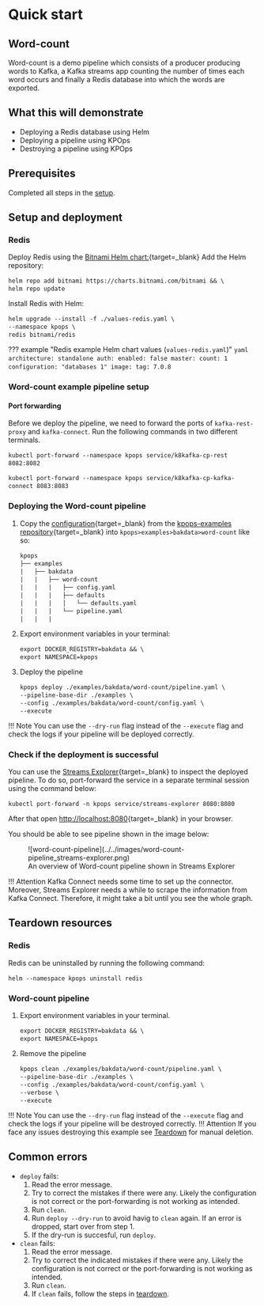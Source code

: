 # Quick start

## Word-count

Word-count is a demo pipeline which consists of a producer producing words to Kafka, a Kafka streams app counting the number of times each word occurs and finally a Redis database into which the words are exported.

## What this will demonstrate

- Deploying a Redis database using Helm
- Deploying a pipeline using KPOps
- Destroying a pipeline using KPOps

## Prerequisites

Completed all steps in the [setup](../setup).

## Setup and deployment

### Redis

Deploy Redis using the [Bitnami Helm chart:](https://artifacthub.io/packages/helm/bitnami/redis){target=_blank}
Add the Helm repository:

```shell
helm repo add bitnami https://charts.bitnami.com/bitnami && \
helm repo update
```

Install Redis with Helm:

```shell
helm upgrade --install -f ./values-redis.yaml \
--namespace kpops \
redis bitnami/redis
```

??? example "Redis example Helm chart values (`values-redis.yaml`)"
`yaml architecture: standalone auth: enabled: false master: count: 1 configuration: "databases 1" image: tag: 7.0.8`

### Word-count example pipeline setup

#### Port forwarding

Before we deploy the pipeline, we need to forward the ports of `kafka-rest-proxy` and `kafka-connect`.
Run the following commands in two different terminals.

```shell
kubectl port-forward --namespace kpops service/k8kafka-cp-rest 8082:8082
```

```shell
kubectl port-forward --namespace kpops service/k8kafka-cp-kafka-connect 8083:8083
```

### Deploying the Word-count pipeline

1. Copy the [configuration](https://github.com/bakdata/kpops-examples/tree/main/word-count/deployment/kpops){target=_blank} from the [kpops-examples repository](https://github.com/bakdata/kpops-examples/tree/main/word-count){target=_blank} into `kpops>examples>bakdata>word-count` like so:

   ```
   kpops
   ├── examples
   |   ├── bakdata
   |   |   ├── word-count
   |   |   |   ├── config.yaml
   |   |   |   ├── defaults
   |   |   |   │   └── defaults.yaml
   |   |   |   └── pipeline.yaml
   |   |   |
   ```

2. Export environment variables in your terminal:

   ```shell
   export DOCKER_REGISTRY=bakdata && \
   export NAMESPACE=kpops
   ```

3. Deploy the pipeline

   ```shell
   kpops deploy ./examples/bakdata/word-count/pipeline.yaml \
   --pipeline-base-dir ./examples \
   --config ./examples/bakdata/word-count/config.yaml \
   --execute
   ```

!!! Note
You can use the `--dry-run` flag instead of the `--execute` flag and check the logs if your pipeline will be
deployed correctly.

### Check if the deployment is successful

You can use the [Streams Explorer](https://github.com/bakdata/streams-explorer){target=_blank} to inspect the deployed pipeline.
To do so, port-forward the service in a separate terminal session using the command below:

```shell
kubectl port-forward -n kpops service/streams-explorer 8080:8080
```

After that open [http://localhost:8080](http://localhost:8080){target=_blank} in your browser.

You should be able to see pipeline shown in the image below:

<figure markdown>
  ![word-count-pipeline](../../images/word-count-pipeline_streams-explorer.png)
  <figcaption>An overview of Word-count pipeline shown in Streams Explorer</figcaption>
</figure>

!!! Attention
Kafka Connect needs some time to set up the connector.
Moreover, Streams Explorer needs a while to scrape the information from Kafka Connect.
Therefore, it might take a bit until you see the whole graph.

## Teardown resources

### Redis

Redis can be uninstalled by running the following command:

```shell
helm --namespace kpops uninstall redis
```

### Word-count pipeline

1. Export environment variables in your terminal.

   ```shell
   export DOCKER_REGISTRY=bakdata && \
   export NAMESPACE=kpops
   ```

2. Remove the pipeline

   ```shell
   kpops clean ./examples/bakdata/word-count/pipeline.yaml \
   --pipeline-base-dir ./examples \
   --config ./examples/bakdata/word-count/config.yaml \
   --verbose \
   --execute
   ```

!!! Note
You can use the `--dry-run` flag instead of the `--execute` flag and check the logs if your pipeline will be
destroyed correctly.
!!! Attention
If you face any issues destroying this example see [Teardown](../teardown) for manual deletion.

## Common errors

- `deploy` fails:
  1. Read the error message.
  2. Try to correct the mistakes if there were any. Likely the configuration is not correct or the port-forwarding is not working as intended.
  3. Run `clean`.
  4. Run `deploy --dry-run` to avoid havig to `clean` again. If an error is dropped, start over from step 1.
  5. If the dry-run is succesful, run `deploy`.
- `clean` fails:
  1. Read the error message.
  2. Try to correct the indicated mistakes if there were any. Likely the configuration is not correct or the port-forwarding is not working as intended.
  3. Run `clean`.
  4. If `clean` fails, follow the steps in [teardown](../teardown).
